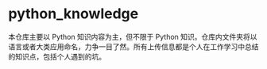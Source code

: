# python_knowledge
本仓库主要以 Python 知识内容为主，但不限于 Python 知识。仓库内文件夹将以语言或者大类应用命名，力争一目了然。所有上传信息都是个人在工作学习中总结的知识点，包括个人遇到的坑。
